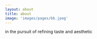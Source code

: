 ```yaml
---
layout: about
title: about
image: 'images/pages/bb.jpeg'
---
```

in the pursuit of refining taste and aesthetic